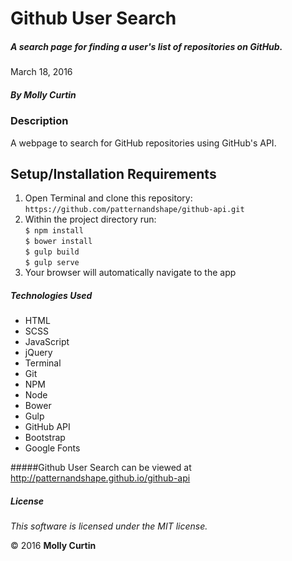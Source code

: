 # Github User Search

##### A search page for finding a user's list of repositories on GitHub.

March 18, 2016

##### By Molly Curtin

### Description

A webpage to search for GitHub repositories using GitHub's API.

## Setup/Installation Requirements

1. Open Terminal and clone this repository: ```https://github.com/patternandshape/github-api.git```
2. Within the project directory run:<br>
       ```$ npm install ```<br>
       ```$ bower install ```<br>
       ```$ gulp build ```<br>
       ```$ gulp serve ```<br>
3. Your browser will automatically navigate to the app

##### Technologies Used

* HTML
* SCSS
* JavaScript
* jQuery
* Terminal
* Git
* NPM
* Node
* Bower
* Gulp
* GitHub API
* Bootstrap
* Google Fonts

#####Github User Search can be viewed at http://patternandshape.github.io/github-api

##### License

*This software is licensed under the MIT license.*

&copy; 2016 **Molly Curtin**
